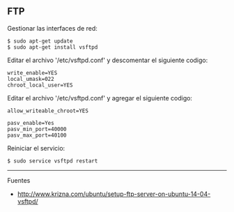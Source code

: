 ## FTP

Gestionar las interfaces de red:

    $ sudo apt-get update
    $ sudo apt-get install vsftpd

Editar el archivo '/etc/vsftpd.conf' y descomentar el siguiente codigo:

    write_enable=YES
    local_umask=022 
    chroot_local_user=YES 
    
Editar el archivo '/etc/vsftpd.conf' y agregar el siguiente codigo:

    allow_writeable_chroot=YES
   
    pasv_enable=Yes
    pasv_min_port=40000
    pasv_max_port=40100
    
Reiniciar el servicio:

    $ sudo service vsftpd restart
    
--- 

Fuentes
    
+ http://www.krizna.com/ubuntu/setup-ftp-server-on-ubuntu-14-04-vsftpd/